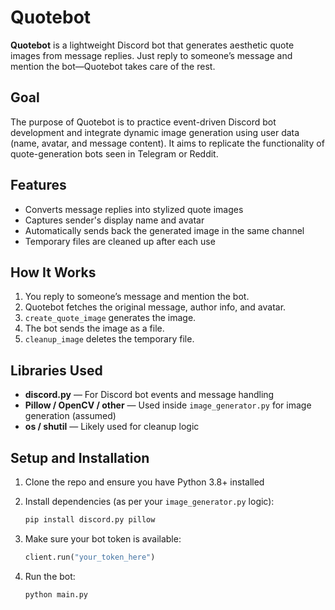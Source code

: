 # Quotebot

**Quotebot** is a lightweight Discord bot that generates aesthetic quote images from message replies. Just reply to someone’s message and mention the bot—Quotebot takes care of the rest.

## Goal

The purpose of Quotebot is to practice event-driven Discord bot development and integrate dynamic image generation using user data (name, avatar, and message content). It aims to replicate the functionality of quote-generation bots seen in Telegram or Reddit.

## Features

- Converts message replies into stylized quote images
- Captures sender's display name and avatar
- Automatically sends back the generated image in the same channel
- Temporary files are cleaned up after each use

## How It Works

1. You reply to someone’s message and mention the bot.
2. Quotebot fetches the original message, author info, and avatar.
3. `create_quote_image` generates the image.
4. The bot sends the image as a file.
5. `cleanup_image` deletes the temporary file.

## Libraries Used

- **discord.py** — For Discord bot events and message handling  
- **Pillow / OpenCV / other** — Used inside `image_generator.py` for image generation (assumed)  
- **os / shutil** — Likely used for cleanup logic

## Setup and Installation

1. Clone the repo and ensure you have Python 3.8+ installed  
2. Install dependencies (as per your `image_generator.py` logic):

    ```bash
    pip install discord.py pillow
    ```

3. Make sure your bot token is available:

    ```python
    client.run("your_token_here")
    ```

4. Run the bot:

    ```bash
    python main.py
    ```
